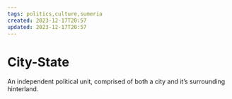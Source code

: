 ```yaml
---
tags: politics,culture,sumeria
created: 2023-12-17T20:57
updated: 2023-12-17T20:57
---
```


# City-State

An independent political unit, comprised of both a city and it’s surrounding hinterland.